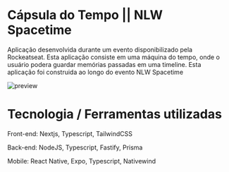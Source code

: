 # Cápsula do Tempo || NLW Spacetime
Aplicação desenvolvida durante um evento disponibilizado pela Rockeatseat.
Esta aplicação consiste em uma máquina do tempo, onde o usuário podera guardar memórias passadas em uma timeline. Esta aplicação foi construida ao longo do evento NLW Spacetime


![preview](https://github.com/licask8/nlw-space-time/assets/39626457/6c190339-e467-42d9-a74b-790eaf5518e5)


# Tecnologia / Ferramentas utilizadas

Front-end: Nextjs, Typescript, TailwindCSS

Back-end: NodeJS, Typescript, Fastify, Prisma

Mobile: React Native, Expo, Typescript, Nativewind
